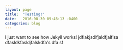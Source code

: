 ```yaml
---
layout: page
title:  "Testing!"
date:   2016-08-30 09:46:13 -0400
categories: blog
---
```


I just want to see how Jekyll works!
jdflakjsdlfjaldfjalflsa
dfasldkfasldjfalskdfa's
dfa
sf
